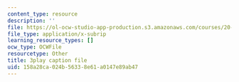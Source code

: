 ```yaml
---
content_type: resource
description: ''
file: https://ol-ocw-studio-app-production.s3.amazonaws.com/courses/20-219-becoming-the-next-bill-nye-writing-and-hosting-the-educational-show-january-iap-2015/158a28ca024b56338e61a0147e89ab47_zWx-ofgwwY8.vtt
file_type: application/x-subrip
learning_resource_types: []
ocw_type: OCWFile
resourcetype: Other
title: 3play caption file
uid: 158a28ca-024b-5633-8e61-a0147e89ab47
---
```

